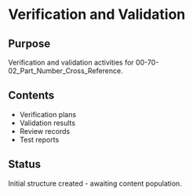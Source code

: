 # Verification and Validation

## Purpose
Verification and validation activities for 00-70-02_Part_Number_Cross_Reference.

## Contents
- Verification plans
- Validation results
- Review records
- Test reports

## Status
Initial structure created - awaiting content population.
